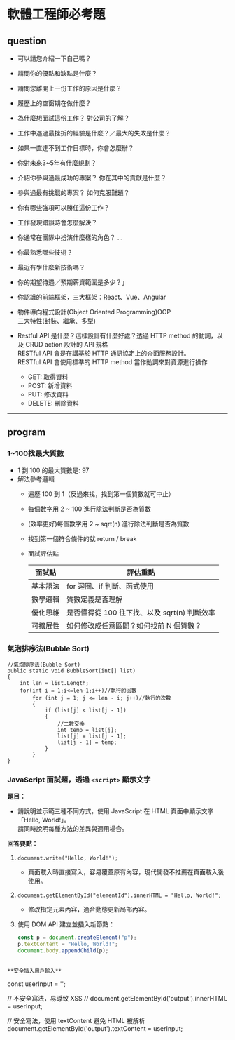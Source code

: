 # 軟體工程師必考題

## question
* 可以請您介紹一下自己嗎？
* 請問你的優點和缺點是什麼？
* 請問您離開上一份工作的原因是什麼？
* 履歷上的空窗期在做什麼？
* 為什麼想面試這份工作？ 對公司的了解？
* 工作中遇過最挫折的經驗是什麼？／最大的失敗是什麼？
* 如果一直達不到工作目標時，你會怎麼辦？
* 你對未來3~5年有什麼規劃？

* 介紹你參與過最成功的專案？ 你在其中的貢獻是什麼？
* 參與過最有挑戰的專案？ 如何克服難題？
* 你有哪些強項可以勝任這份工作？
* 工作發現錯誤時會怎麼解決？
* 你通常在團隊中扮演什麼樣的角色？ ...
* 你最熟悉哪些技術？
* 最近有學什麼新技術嗎？

* 你的期望待遇／預期薪資範圍是多少？」


* 你認識的前端框架，三大框架：React、Vue、Angular
* 物件導向程式設計(Object Oriented Programming)OOP  
  三大特性(封裝、繼承、多型)
* Restful API 是什麼？這樣設計有什麼好處？透過 HTTP method 的動詞，以及 CRUD action 設計的 API 規格  
  RESTful API 會是在講基於 HTTP 通訊協定上的介面服務設計。  
  RESTful API 會使用標準的 HTTP method 當作動詞來對資源進行操作  
  * GET: 取得資料
  * POST: 新增資料
  * PUT: 修改資料
  * DELETE: 刪除資料

---

## program

### 1~100找最大質數
- 1 到 100 的最大質數是: 97
- 解法參考邏輯
  - 遍歷 100 到 1（反過來找，找到第一個質數就可中止）
  - 每個數字用 2 ~ 100 進行除法判斷是否為質數
  - (效率更好)每個數字用 2 ~ sqrt(n) 進行除法判斷是否為質數
  - 找到第一個符合條件的就 return / break

  - 面試評估點  

    | 面試點       | 評估重點                                           |
    |--------------|---------------------------------------------------|
    | 基本語法     | for 迴圈、if 判斷、函式使用                          |
    | 數學邏輯     | 質數定義是否理解                                    |
    | 優化思維     | 是否懂得從 100 往下找、以及 sqrt(n) 判斷效率          |
    | 可擴展性     | 如何修改成任意區間？如何找前 N 個質數？               |



### 氣泡排序法(Bubble Sort)
```
//氣泡排序法(Bubble Sort)
public static void BubbleSort(int[] list)
{
    int len = list.Length;
    for(int i = 1;i<=len-1;i++)//執行的回數
        for (int j = 1; j <= len - i; j++)//執行的次數
        {
            if (list[j] < list[j - 1])
            {
                //二數交換
                int temp = list[j];
                list[j] = list[j - 1];
                list[j - 1] = temp;
            }
        }
}
```

### JavaScript 面試題，透過 `<script>` 顯示文字

**題目：**
- 請說明並示範三種不同方式，使用 JavaScript 在 HTML 頁面中顯示文字「Hello, World!」。  
請同時說明每種方法的差異與適用場合。

**回答要點：**
1. `document.write("Hello, World!");`  
   - 頁面載入時直接寫入，容易覆蓋原有內容，現代開發不推薦在頁面載入後使用。

2. `document.getElementById("elementId").innerHTML = "Hello, World!";`  
   - 修改指定元素內容，適合動態更新局部內容。

3. 使用 DOM API 建立並插入新節點：  
   ```js
   const p = document.createElement("p");
   p.textContent = "Hello, World!";
   document.body.appendChild(p);
  ```
  
**安全插入用戶輸入**
```
const userInput = '<script>alert("XSS")</script>';

// 不安全寫法，易導致 XSS
// document.getElementById('output').innerHTML = userInput;

// 安全寫法，使用 textContent 避免 HTML 被解析
document.getElementById('output').textContent = userInput;
```